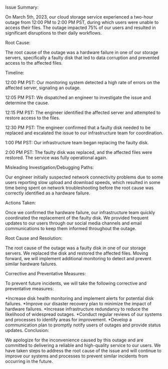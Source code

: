 Issue Summary:

On March 5th, 2023, our cloud storage service experienced a two-hour outage from 12:00 PM to 2:00 PM PST, during which users were unable to access their files. The outage impacted 75% of our users and resulted in significant disruptions to their daily workflows.

Root Cause:

The root cause of the outage was a hardware failure in one of our storage servers, specifically a faulty disk that led to data corruption and prevented access to the affected files.

Timeline:

12:00 PM PST: Our monitoring system detected a high rate of errors on the affected server, signaling an outage.

12:05 PM PST: We dispatched an engineer to investigate the issue and determine the cause.

12:15 PM PST: The engineer identified the affected server and attempted to restore access to the files.

12:30 PM PST: The engineer confirmed that a faulty disk needed to be replaced and escalated the issue to our infrastructure team for coordination.

1:00 PM PST: Our infrastructure team began replacing the faulty disk.

2:00 PM PST: The faulty disk was replaced, and the affected files were restored. The service was fully operational again.

Misleading Investigation/Debugging Paths:

Our engineer initially suspected network connectivity problems due to some users reporting slow upload and download speeds, which resulted in some time being spent on network troubleshooting before the root cause was correctly identified as a hardware failure.

Actions Taken:

Once we confirmed the hardware failure, our infrastructure team quickly coordinated the replacement of the faulty disk. We provided frequent updates to our users through our social media channels and email communications to keep them informed throughout the outage.

Root Cause and Resolution:

The root cause of the outage was a faulty disk in one of our storage servers. We replaced the disk and restored the affected files. Moving forward, we will implement additional monitoring to detect and prevent similar hardware failures.

Corrective and Preventative Measures:

To prevent future incidents, we will take the following corrective and preventative measures:

*Increase disk health monitoring and implement alerts for potential disk failures.
*Improve our disaster recovery plan to minimize the impact of hardware failures.
*Increase infrastructure redundancy to reduce the likelihood of widespread outages.
*Conduct regular reviews of our systems and processes to identify areas for improvement.
*Develop a communication plan to promptly notify users of outages and provide status updates.
Conclusion:

We apologize for the inconvenience caused by this outage and are committed to delivering a reliable and high-quality service to our users. We have taken steps to address the root cause of the issue and will continue to improve our systems and processes to prevent similar incidents from occurring in the future.
